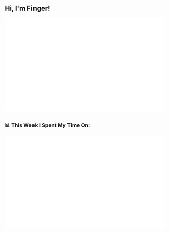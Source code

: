 <h2> Hi, I'm Finger!</h2>

<img align="right" src="https://raw.githubusercontent.com/spianmo/github-stats/master/generated/overview.svg#gh-light-mode-only">

<!-- <img align="right" height="160em" src="https://github-readme-stats-eight-theta.vercel.app/api/top-langs/?username=spianmo&layout=compact&langs_count=8&theme=algolia"/>	 -->
	
```go
package main

type Me struct {
	Name   string
	Job    string
	Code   string
	Skills string
}

func main() {
	me := &Me{
		Name:   "Finger",
		Job:    "Client-side Engineer",
		Code:   "Java, Kotlin, C#, Rust and C++ and Others",
		Skills: "Android, Security, Cross-platform client, NLP, CV, ASR ^o^",
	}
	_ = me
}
```


<h3>📊 This Week I Spent My Time On:</h3>
<img align='right' src="https://raw.githubusercontent.com/spianmo/github-stats/master/generated/languages.svg#gh-light-mode-only">

<!--START_SECTION:waka-->

```txt
Kotlin                         2 hrs 41 mins   ████████░░░░░░░░░░░░░░░░░   31.99 %
Java                           1 hr 12 mins    ███▓░░░░░░░░░░░░░░░░░░░░░   14.32 %
Dart                           1 hr 7 mins     ███▒░░░░░░░░░░░░░░░░░░░░░   13.39 %
XML                            37 mins         ██░░░░░░░░░░░░░░░░░░░░░░░   07.42 %
TypeScript                     36 mins         █▓░░░░░░░░░░░░░░░░░░░░░░░   07.27 %
```

<!--END_SECTION:waka-->
